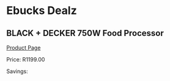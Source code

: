 
# Ebucks Dealz
## BLACK + DECKER 750W Food Processor
[Product Page](https://www.ebucks.com/web/shop/productSelected.do?prodId=1212393291&catId=704987863)

Price: R1199.00

Savings: 


	